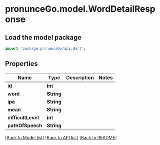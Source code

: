 # pronunceGo.model.WordDetailResponse

## Load the model package
```dart
import 'package:pronunceGo/api.dart';
```

## Properties
Name | Type | Description | Notes
------------ | ------------- | ------------- | -------------
**id** | **int** |  | 
**word** | **String** |  | 
**ipa** | **String** |  | 
**mean** | **String** |  | 
**difficultLevel** | **int** |  | 
**pathOfSpeech** | **String** |  | 

[[Back to Model list]](../README.md#documentation-for-models) [[Back to API list]](../README.md#documentation-for-api-endpoints) [[Back to README]](../README.md)


